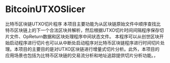 # BitcoinUTXOSlicer
比特币区块链UTXO切片程序
本项目主要功能为从区块链原始文件中顺序查找比特币区块链上的下一个合法区块并解析，然后根据UTXO切片时间间隔程序保存切片文件、OpReturn数据和区块处理程序中间状态文件。
本程序可以从创世区块开始启动程序进行切片也可以从中断处启动程序对比特币区块链程序进行时间切片处理。本项目的主要目的是对UTXO区块链进行增量式切片分析。此外，本项目的
应用场景也包括为比特币区块链的交易流分析和地址追踪提供切片分析功能。，
